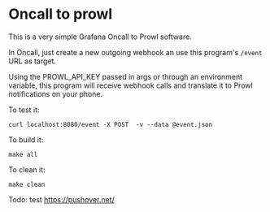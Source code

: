 
Oncall to prowl
======

This is a very simple Grafana Oncall to Prowl software.

In Oncall, just create a new outgoing webhook an use this program's `/event` URL as target.

Using the PROWL_API_KEY passed in args or through an environment variable, this program will receive webhook calls and translate it to Prowl notifications on your phone.



To test it:

    curl localhost:8080/event -X POST  -v --data @event.json


To build it:

    make all


To clean it:

    make clean


Todo: test https://pushover.net/